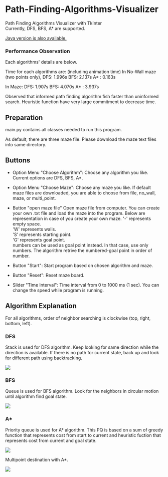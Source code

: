 # Path-Finding-Algorithms-Visualizer
Path Finding Algorithms Visualizer with TkInter<br>
Currently, DFS, BFS, A* are supported.

[Java version is also available.](https://github.com/soma-y1029/Path-Finding-Algorithms-Visualizer-in-Java)

### Performance Observation
Each algorithms' details are below.

Time for each algorithms are: (including animation time)
In No-Wall maze (two points only), 
DFS: 1.996s
BFS: 2.137s
A* : 0.163s

In Maze:
DFS: 1.907s
BFS: 4.070s
A* : 3.937s

Observed that informed path finding algorithm fish faster than uninformed search. 
Heuristic function have very large commitment to decrease time. 

## Preparation
main.py contains all classes needed to run this program.

As default, there are three maze file. Please download the maze text files into same directory. 

## Buttons
* Option Menu "Choose Algorithm":
Choose any algorithm you like. Current options are DFS, BFS, A*.

* Option Menu "Choose Maze": 
Choose any maze you like. If default maze files are downloaded, you are able to choose from file, no_wall, maze, or multi_point.

* Button "open maze file"
Open maze file from computer. 
You can create your own .txt file and load the maze into the program.
Below are representation in case of you create your own maze.
'-' represents empty space.<br>
'W' represents walls.<br>
'S' represents starting point.<br>
'G' represents goal point. <br>
numbers can be used as goal point instead. In that case, use only numbers. The algorithm retrive the numbered-goal point in order of number.<br>

* Button "Start":
Start program based on chosen algorithm and maze. 

* Button "Reset":
Reset maze board.

* Slider "Time Interval":
Time interval from 0 to 1000 ms (1 sec).
You can change the speed while program is running.

## Algorithm Explanation
For all algorithms, order of neighbor searching is clockwise (top, right, bottom, left).

### DFS
Stack is used for DFS algorithm.
Keep looking for same direction while the direction is available. 
If there is no path for current state, back up and look for different path using backtracking.


![](https://i.imgur.com/AkuPY9J.gif)


### BFS
Queue is used for BFS algorithm.
Look for the neighbors in circular motion until algorithm find goal state. 


![](https://i.imgur.com/8h6swAa.gif)


### A*
Priority queue is used for A* algorithm.
This PQ is based on a sum of greedy function that represents cost from start to current and heuristic fuction that represents cost from current and goal state.


![](https://i.imgur.com/Vyn923Y.gif)

Multipoint destination with A*.

![](https://i.imgur.com/JcZ0gl7.gif)


